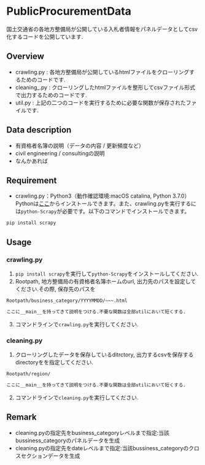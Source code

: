 # PublicProcurementData

国土交通省の各地方整備局が公開している入札者情報をパネルデータとしてcsv化するコードを公開しています.

## Overview 

- crawling.py : 各地方整備局が公開しているhtmlファイルをクローリングするためのコードです.
- cleaning_.py : クローリングしたhtmlファイルを整形してcsvファイル形式で出力するためのコードです.
- util.py : 上記の二つのコードを実行するために必要な関数が保存されたファイルです.

## Data description

- 有資格者名簿の説明（データの内容 / 更新頻度など）
- civil engineering / consultingの説明
- なんかあれば

## Requirement
- crawling.py：Python3（動作確認環境:macOS catalina, Python 3.7.0）Pythonは[ここ](https://www.anaconda.com/distribution/)からインストールできます。また、crawling.pyを実行するには`python-Scrapy`が必要です。以下のコマンドでインストールできます。

```bash
pip install scrapy
```

## Usage

### crawling.py

1. `pip install scrapy`を実行して`python-Scrapy`をインストールしてください.
2. Rootpath, 地方整備局の有資格者名簿ホームのurl, 出力先のパスを設定してください.その際, 保存先のパスを
```bash
Rootpath/business_category/YYYYMMDD/~~~.html

ここに__main__を持ってきて説明をつける.不要な関数は全部utilにおいて短くする.
```
3. コマンドラインで`crawling.py`を実行してください.



### cleaning.py

1. クローリングしたデータを保存しているditrctory, 出力するcsvを保存するdirectoryをを指定してください.
```bash
Rootpath/region/

ここに__main__を持ってきて説明をつける.不要な関数は全部utilにおいて短くする.
```
2. コマンドラインで`cleaning.py`を実行してください.

## Remark
- cleaning.pyの指定先をbusiness_categoryレベルまで指定:当該bussiness_categoryのパネルデータを生成
- cleaning.pyの指定先をdateレベルまで指定:当該bussiness_categoryのクロスセクションデータを生成